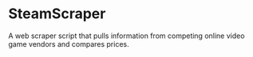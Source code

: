 # SteamScraper

A web scraper script that pulls information from competing online video game vendors and compares prices.
